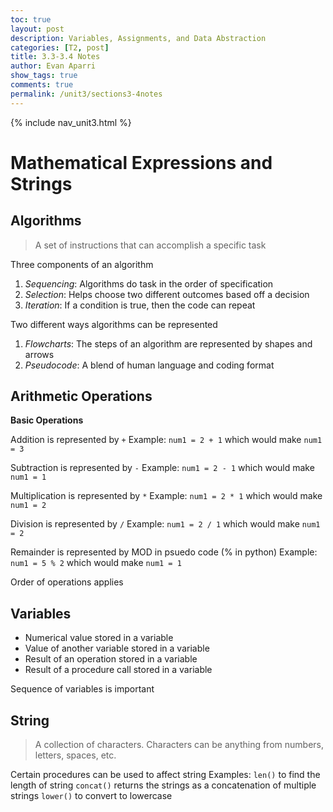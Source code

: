 ```yaml
---
toc: true
layout: post
description: Variables, Assignments, and Data Abstraction
categories: [T2, post]
title: 3.3-3.4 Notes
author: Evan Aparri
show_tags: true
comments: true
permalink: /unit3/sections3-4notes
---
```

{% include nav_unit3.html %}

# Mathematical Expressions and Strings

## Algorithms
> A set of instructions that can accomplish a specific task

Three components of an algorithm
1. *Sequencing*: Algorithms do task in the order of specification
2. *Selection*: Helps choose two different outcomes based off a decision
3. *Iteration*: If a condition is true, then the code can repeat

Two different ways algorithms can be represented
1. *Flowcharts*: The steps of an algorithm are represented by shapes and arrows
2. *Pseudocode*: A blend of human language and coding format

## Arithmetic Operations

**Basic Operations**

Addition is represented by `+`
    Example: `num1 = 2 + 1` which would make `num1 = 3`

Subtraction is represented by `-`
    Example: `num1 = 2 - 1` which would make `num1 = 1`

Multiplication is represented by `*`
    Example: `num1 = 2 * 1` which would make `num1 = 2`

Division is represented by `/`
    Example: `num1 = 2 / 1` which would make `num1 = 2`

Remainder is represented by MOD in psuedo code (% in python)
    Example: `num1 = 5 % 2` which would make `num1 = 1`

Order of operations applies

## Variables
- Numerical value stored in a variable
- Value of another variable stored in a variable
- Result of an operation stored in a variable
- Result of a procedure call stored in a variable

Sequence of variables is important

## String
> A collection of characters. Characters can be anything from numbers, letters, spaces, etc.

Certain procedures can be used to affect string
Examples:
    `len()` to find the length of string
    `concat()` returns the strings as a concatenation of multiple strings
    `lower()` to convert to lowercase

